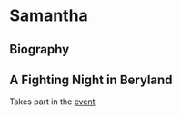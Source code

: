 # Samantha

## Biography

## A Fighting Night in Beryland

Takes part in the [event](../events/a-fighting-night.md)

